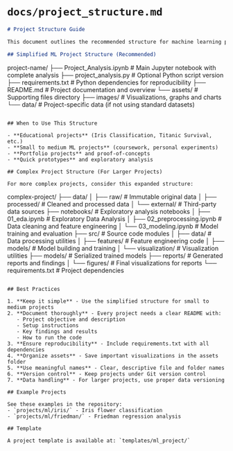 # `docs/project_structure.md`

```markdown
# Project Structure Guide

This document outlines the recommended structure for machine learning projects in this portfolio.

## Simplified ML Project Structure (Recommended)

```
project-name/
├── Project_Analysis.ipynb      # Main Jupyter notebook with complete analysis
├── project_analysis.py         # Optional Python script version
├── requirements.txt            # Python dependencies for reproducibility
├── README.md                   # Project documentation and overview
└── assets/                     # Supporting files directory
    ├── images/                 # Visualizations, graphs and charts
    └── data/                   # Project-specific data (if not using standard datasets)
```

## When to Use This Structure

- **Educational projects** (Iris Classification, Titanic Survival, etc.)
- **Small to medium ML projects** (coursework, personal experiments)
- **Portfolio projects** and proof-of-concepts
- **Quick prototypes** and exploratory analysis

## Complex Project Structure (For Larger Projects)

For more complex projects, consider this expanded structure:

```
complex-project/
├── data/
│   ├── raw/                    # Immutable original data
│   ├── processed/              # Cleaned and processed data
│   └── external/               # Third-party data sources
├── notebooks/                  # Exploratory analysis notebooks
│   ├── 01_eda.ipynb           # Exploratory Data Analysis
│   ├── 02_preprocessing.ipynb # Data cleaning and feature engineering
│   └── 03_modeling.ipynb      # Model training and evaluation
├── src/                        # Source code modules
│   ├── data/                   # Data processing utilities
│   ├── features/               # Feature engineering code
│   ├── models/                 # Model building and training
│   └── visualization/          # Visualization utilities
├── models/                     # Serialized trained models
├── reports/                    # Generated reports and findings
│   └── figures/                # Final visualizations for reports
└── requirements.txt            # Project dependencies
```

## Best Practices

1. **Keep it simple** - Use the simplified structure for small to medium projects
2. **Document thoroughly** - Every project needs a clear README with:
   - Project objective and description
   - Setup instructions
   - Key findings and results
   - How to run the code
3. **Ensure reproducibility** - Include requirements.txt with all dependencies
4. **Organize assets** - Save important visualizations in the assets folder
5. **Use meaningful names** - Clear, descriptive file and folder names
6. **Version control** - Keep projects under Git version control
7. **Data handling** - For larger projects, use proper data versioning

## Example Projects

See these examples in the repository:
- `projects/ml/iris/` - Iris flower classification
- `projects/ml/friedman/` - Friedman regression analysis

## Template

A project template is available at: `templates/ml_project/`
```